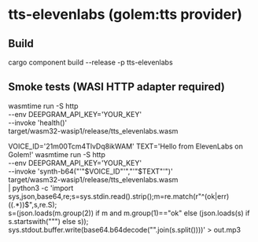 # tts-elevenlabs (golem:tts provider)

## Build
cargo component build --release -p tts-elevenlabs

## Smoke tests (WASI HTTP adapter required)
wasmtime run -S http \
  --env DEEPGRAM_API_KEY='YOUR_KEY' \
  --invoke 'health()' \
  target/wasm32-wasip1/release/tts_elevenlabs.wasm

VOICE_ID='21m00Tcm4TlvDq8ikWAM'
TEXT='Hello from ElevenLabs on Golem!'
wasmtime run -S http \
  --env DEEPGRAM_API_KEY='YOUR_KEY' \
  --invoke 'synth-b64("'"$VOICE_ID"'","'"$TEXT"'")' \
  target/wasm32-wasip1/release/tts_elevenlabs.wasm \
| python3 -c 'import sys,json,base64,re;s=sys.stdin.read().strip();m=re.match(r"^(ok|err)\((.*)\)$",s,re.S); \
  s=(json.loads(m.group(2)) if m and m.group(1)=="ok" else (json.loads(s) if s.startswith("\"") else s)); \
  sys.stdout.buffer.write(base64.b64decode("".join(s.split())))' > out.mp3
